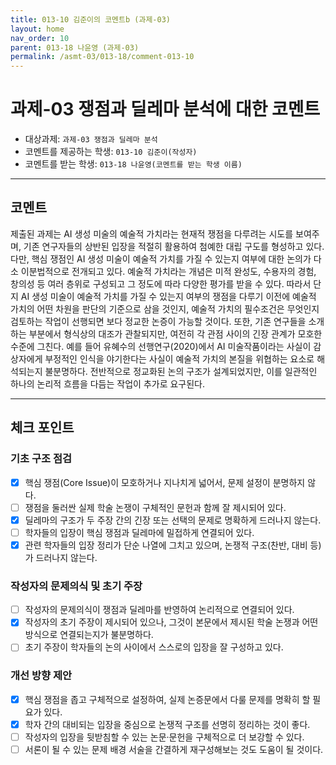```yaml
---
title: 013-10 김준이의 코멘트b (과제-03) 
layout: home
nav_order: 10
parent: 013-18 나윤영 (과제-03)
permalink: /asmt-03/013-18/comment-013-10
---
```


# 과제-03 쟁점과 딜레마 분석에 대한 코멘트

- 대상과제: `과제-03 쟁점과 딜레마 분석`
- 코멘트를 제공하는 학생: `013-10 김준이(작성자)` 
- 코멘트를 받는 학생: `013-18 나윤영(코멘트를 받는 학생 이름)` 

---

## 코멘트

제출된 과제는 AI 생성 미술의 예술적 가치라는 현재적 쟁점을 다루려는 시도를 보여주며, 기존 연구자들의 상반된 입장을 적절히 활용하여 첨예한 대립 구도를 형성하고 있다. 다만, 핵심 쟁점인 AI 생성 미술이 예술적 가치를 가질 수 있는지 여부에 대한 논의가 다소 이분법적으로 전개되고 있다. 예술적 가치라는 개념은 미적 완성도, 수용자의 경험, 창의성 등 여러 층위로 구성되고 그 정도에 따라 다양한 평가를 받을 수 있다. 따라서 단지 AI 생성 미술이 예술적 가치를 가질 수 있는지 여부의 쟁점을 다루기 이전에 예술적 가치의 어떤 차원을 판단의 기준으로 삼을 것인지, 예술적 가치의 필수조건은 무엇인지 검토하는 작업이 선행되면 보다 정교한 논증이 가능할 것이다. 또한, 기존 연구들을 소개하는 부분에서 형식상의 대조가 관찰되지만, 여전히 각 관점 사이의 긴장 관계가 모호한 수준에 그친다. 예를 들어 유혜수의 선행연구(2020)에서 AI 미술작품이라는 사실이 감상자에게 부정적인 인식을 야기한다는 사실이 예술적 가치의 본질을 위협하는 요소로 해석되는지 불분명하다. 전반적으로 정교화된 논의 구조가 설계되었지만, 이를 일관적인 하나의 논리적 흐름을 다듬는 작업이 추가로 요구된다.

---

## 체크 포인트

### **기초 구조 점검**
- [x] 핵심 쟁점(Core Issue)이 모호하거나 지나치게 넓어서, 문제 설정이 분명하지 않다.
- [ ] 쟁점을 둘러싼 실제 학술 논쟁이 구체적인 문헌과 함께 잘 제시되어 있다.
- [x] 딜레마의 구조가 두 주장 간의 긴장 또는 선택의 문제로 명확하게 드러나지 않는다.
- [ ] 학자들의 입장이 핵심 쟁점과 딜레마에 밀접하게 연결되어 있다.
- [x] 관련 학자들의 입장 정리가 단순 나열에 그치고 있으며, 논쟁적 구조(찬반, 대비 등)가 드러나지 않는다.

### **작성자의 문제의식 및 초기 주장**
- [ ] 작성자의 문제의식이 쟁점과 딜레마를 반영하여 논리적으로 연결되어 있다.
- [x] 작성자의 초기 주장이 제시되어 있으나, 그것이 본문에서 제시된 학술 논쟁과 어떤 방식으로 연결되는지가 불분명하다.
- [ ] 초기 주장이 학자들의 논의 사이에서 스스로의 입장을 잘 구성하고 있다.

### **개선 방향 제안**
- [x] 핵심 쟁점을 좁고 구체적으로 설정하여, 실제 논증문에서 다룰 문제를 명확히 할 필요가 있다.
- [x] 학자 간의 대비되는 입장을 중심으로 논쟁적 구조를 선명히 정리하는 것이 좋다.
- [ ] 작성자의 입장을 뒷받침할 수 있는 논문·문헌을 구체적으로 더 보강할 수 있다.
- [ ] 서론이 될 수 있는 문제 배경 서술을 간결하게 재구성해보는 것도 도움이 될 것이다.
